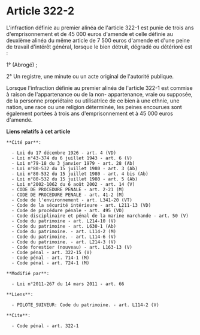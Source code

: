 # Article 322-2

L'infraction définie au premier alinéa de l'article 322-1 est punie de trois ans d'emprisonnement et de 45 000 euros d'amende
et celle définie au deuxième alinéa du même article de 7 500 euros d'amende et d'une peine de travail d'intérêt général,
lorsque le bien détruit, dégradé ou détérioré est : 

1° (Abrogé) ;

2° Un registre, une minute ou un acte original de l'autorité publique. 

Lorsque l'infraction définie au premier alinéa de l'article 322-1 est commise à raison de l'appartenance ou de la non-
appartenance, vraie ou supposée, de la personne propriétaire ou utilisatrice de ce bien à une ethnie, une nation, une race ou
une religion déterminée, les peines encourues sont également portées à trois ans d'emprisonnement et à 45 000 euros d'amende.

**Liens relatifs à cet article**

	**Cité par**:

	  - Loi du 17 décembre 1926 - art. 4 (VD)
	  - Loi n°43-374 du 6 juillet 1943 - art. 6 (V)
	  - Loi n°79-18 du 3 janvier 1979 - art. 28 (Ab)
	  - Loi n°80-532 du 15 juillet 1980 - art. 3 (Ab)
	  - Loi n°80-532 du 15 juillet 1980 - art. 4 bis (Ab)
	  - Loi n°80-532 du 15 juillet 1980 - art. 5 (Ab)
	  - Loi n°2002-1062 du 6 août 2002 - art. 14 (V)
	  - CODE DE PROCEDURE PENALE - art. 2-21 (M)
	  - CODE DE PROCEDURE PENALE - art. 41-2 (M)
	  - Code de l'environnement - art. L341-20 (VT)
	  - Code de la sécurité intérieure - art. L211-13 (VD)
	  - Code de procédure pénale - art. 495 (VD)
	  - Code disciplinaire et pénal de la marine marchande - art. 50 (V)
	  - Code du patrimoine - art. L214-10 (V)
	  - Code du patrimoine - art. L630-1 (Ab)
	  - Code du patrimoine. - art. L114-2 (M)
	  - Code du patrimoine. - art. L114-6 (V)
	  - Code du patrimoine. - art. L214-3 (V)
	  - Code forestier (nouveau) - art. L163-13 (V)
	  - Code pénal - art. 322-15 (V)
	  - Code pénal - art. 714-1 (M)
	  - Code pénal - art. 724-1 (M)

	**Modifié par**:

	  - Loi n°2011-267 du 14 mars 2011 - art. 66

	**Liens**:

	  - PILOTE_SUIVEUR: Code du patrimoine. - art. L114-2 (V)

	**Cite**:

	  - Code pénal - art. 322-1
